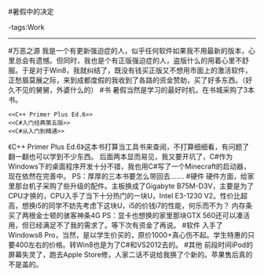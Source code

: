#暑假中的决定

-tags:Work

----
#万恶之源
我是一个有更新强迫症的人，似乎任何软件如果我不用最新的版本，心里总会有遗憾。但同时，我也是个有正版强迫症的人，盗版什么的用着心里不舒服。于是对于Win8，我就纠结了，既没有钱买正版又不想用市面上的激活软件，正愁眉莫展之际，来到成都度假的我收到了各路的资金赞助，买了好多东西。（好久不见的舅舅，外婆什么的）
#书
暑假当然是学习的最好时机，在书城采购了3本书。
```
<<C++ Primer Plus Ed.6>>
<<C#入门经典第五版>>
<<C#从入门到精通>>
```
《C++ Primer Plus Ed.6》这本书打算当工具书来查阅，不打算细细看，有问题了翻一翻也可以学到不少东西。
后面两本显而易见，我又要开坑了，C#作为Windows下的桌面程序开发十分不错，我也用C#写了一个Minecraft的启动器，现在依然在完善中。
PS：厚厚的三本书要怎么带回去.......
#硬件
硬件方面，给家里那台机子采购了些升级的配件。主板换成了Gigabyte B75M-D3V，主要是为了CPU才换的，CPU入手了当下十分热门的一块U，Intel E3-1230 V2。性价比超高，想换i5的同学不妨先考虑下这块U，i5的价钱i7的性能，何乐而不为？
内存条买了两根金士顿的骇客神条4G
PS：显卡也想换的家里那块GTX 560还可以凑活用，但已经满足不了我的需求了。等下次有资金了再说。
#软件
入手了Windows8 Pro，当然，是以学生价买的，原价1000+真心伤不起。学生特惠的只要400左右的价格。转Win8也是为了C#和VS2012去的。
#其他
前段时间iPod的屏幕失灵了，跑去Apple Store修，人家二话不说给我换了个新的。苹果售后真的不是盖的。
